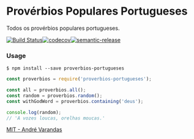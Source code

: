 # Provérbios Populares Portugueses

Todos os provérbios populares portugueses.

[![Build Status](https://travis-ci.org/AndreVarandas/proverbios-populares.svg?branch=master)](https://travis-ci.org/AndreVarandas/proverbios-populares)[![codecov](https://codecov.io/gh/AndreVarandas/proverbios-populares/branch/master/graph/badge.svg)](https://codecov.io/gh/AndreVarandas/proverbios-populares)[![semantic-release](https://img.shields.io/badge/%20%20%F0%9F%93%A6%F0%9F%9A%80-semantic--release-e10079.svg)](https://github.com/semantic-release/semantic-release)

### Usage
`$ npm install --save proverbios-portugueses`

```javascript
const proverbios = require('proverbios-portugueses');

const all = proverbios.all();
const random = proverbios.random();
const withGodWord = proverbios.containing('deus');

console.log(random);
// 'A vozes loucas, orelhas moucas.'
```

[MIT - André Varandas](LICENSE)

